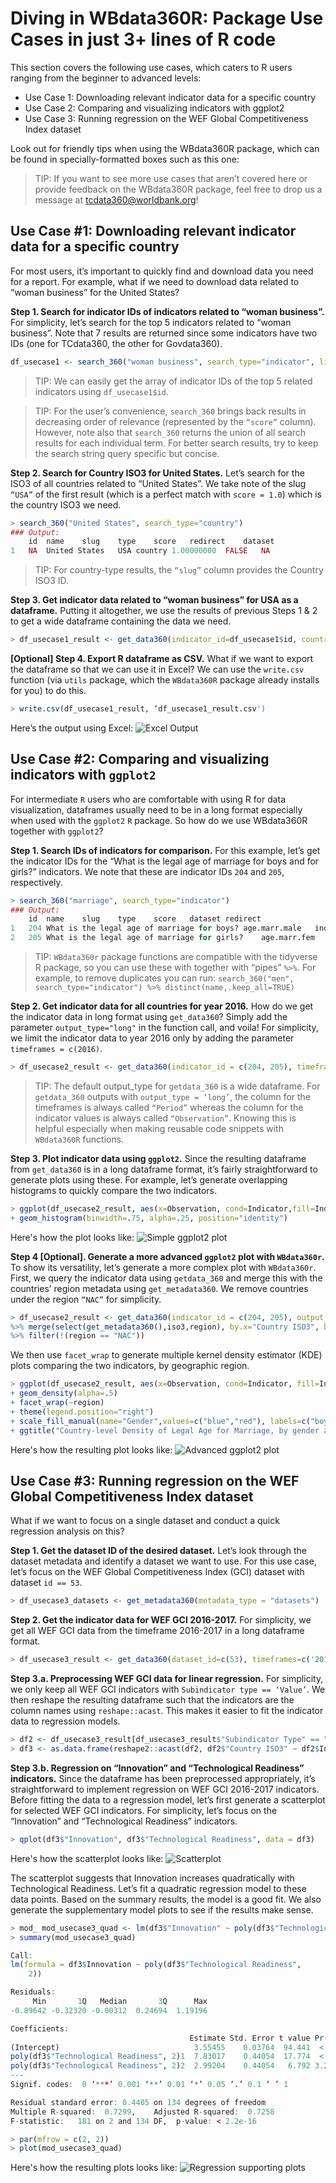 # Diving in WBdata360R: Package Use Cases in just 3+ lines of R code
This section covers the following use cases, which caters to R users ranging from the beginner to advanced levels:
- Use Case 1: Downloading relevant indicator data for a specific country
- Use Case 2: Comparing and visualizing indicators with ggplot2
- Use Case 3: Running regression on the WEF Global Competitiveness Index dataset

Look out for friendly tips when using the WBdata360R package, which can be found in specially-formatted boxes such as this one:
> TIP: If you want to see more use cases that aren’t covered here or provide feedback on the WBdata360R package, feel free to drop us a message at tcdata360@worldbank.org!

## Use Case #1: Downloading relevant indicator data for a specific country
For most users, it’s important to quickly find and download data you need for a report. For example, what if we need to download data related to “woman business” for the United States?

**Step 1. Search for indicator IDs of indicators related to “woman business”.** For simplicity, let’s search for the top 5 indicators related to “woman business”. Note that 7 results are returned since some indicators have two IDs (one for TCdata360, the other for Govdata360).
```r
df_usecase1 <- search_360("woman business", search_type="indicator", limit_results = 5)
```
> TIP: We can easily get the array of indicator IDs of the top 5 related indicators using `df_usecase1$id`.

> TIP: For the user’s convenience, `search_360` brings back results in decreasing order of relevance (represented by the `“score”` column). However, note also that `search_360` returns the union of all search results for each individual term. For better search results, try to keep the search string query specific but concise.

**Step 2. Search for Country ISO3 for United States.** Let’s search for the ISO3 of all countries related to “United States”. We take note of the slug `“USA”` of the first result (which is a perfect match with `score = 1.0`) which is the country ISO3 we need.
```r
> search_360("United States", search_type="country")
### Output:
	id	name	slug	type	score	redirect	dataset
1	NA	United States	USA	country	1.00000000	FALSE	NA
```

> TIP: For country-type results, the `“slug”` column provides the Country ISO3 ID.

**Step 3. Get indicator data related to “woman business” for USA as a dataframe.** Putting it altogether, we use the results of previous Steps 1 & 2 to get a wide dataframe containing the data we need.
```r
> df_usecase1_result <- get_data360(indicator_id=df_usecase1$id, country_iso3="USA")
```
**[Optional] Step 4. Export R dataframe as CSV.** What if we want to export the dataframe so that we can use it in Excel? We can use the `write.csv` function (via `utils` package, which the `WBdata360R` package already installs for you) to do this.

```r
> write.csv(df_usecase1_result, ‘df_usecase1_result.csv')
```
Here’s the output using Excel:
![Excel Output](https://raw.githubusercontent.com/mrpsonglao/WBdata360R/master/images/figure-1.png)

## Use Case #2: Comparing and visualizing indicators with `ggplot2`
For intermediate `R` users who are comfortable with using R for data visualization, dataframes usually need to be in a long format especially when used with the `ggplot2` `R` package. So how do we use WBdata360R together with `ggplot2`?

**Step 1. Search IDs of indicators for comparison.** For this example, let’s get the indicator IDs for the “What is the legal age of marriage for boys and for girls?” indicators. We note that these are indicator IDs `204` and `205`, respectively.
```r
> search_360("marriage", search_type="indicator")
### Output:
	id	name	slug	type	score	dataset	redirect
1	204	What is the legal age of marriage for boys?	age.marr.male	indicator	0.1111111	Women, Business and the Law	FALSE
2	205	What is the legal age of marriage for girls?	age.marr.fem	indicator	0.1111111	Women, Business and the Law	FALSE
```
> TIP: `WBdata360r` package functions are compatible with the tidyverse R package, so you can use these with together with “pipes” `%>%`. For example, to remove duplicates you can run: `search_360("men", search_type="indicator") %>% distinct(name,.keep_all=TRUE)`

**Step 2. Get indicator data for all countries for year 2016.** How do we get the indicator data in long format using `get_data360`? Simply add the parameter `output_type="long"` in the function call, and voila! For simplicity, we limit the indicator data to year 2016 only by adding the parameter `timeframes = c(2016)`.

```r
> df_usecase2_result <- get_data360(indicator_id = c(204, 205), timeframes = c(2016), output_type = 'long')
```

> TIP: The default output_type for `getdata_360` is a wide dataframe. For `getdata_360` outputs with `output_type = ‘long’`, the column for the timeframes is always called `“Period”` whereas the column for the indicator values is always called `“Observation”`. Knowing this is helpful especially when making reusable code snippets with `WBdata360R` functions.

**Step 3. Plot indicator data using `ggplot2`.** Since the resulting dataframe from `get_data360` is in a long dataframe format, it’s fairly straightforward to generate plots using these. For example, let’s generate overlapping histograms to quickly compare the two indicators.
```r
> ggplot(df_usecase2_result, aes(x=Observation, cond=Indicator,fill=Indicator))
+ geom_histogram(binwidth=.75, alpha=.25, position="identity")
```

Here's how the plot looks like:
![Simple ggplot2 plot](https://raw.githubusercontent.com/mrpsonglao/WBdata360R/master/images/figure-2.png)

**Step 4 [Optional]. Generate a more advanced `ggplot2` plot with `WBdata360r`.** To show its versatility, let’s generate a more complex plot with `WBdata360r`. First, we query the indicator data using `getdata_360` and merge this with the countries’ region metadata using `get_metadata360`. We remove countries under the region `“NAC”` for simplicity.
```r
> df_usecase2_result <- get_data360(indicator_id = c(204, 205), output_type = 'long')
%>% merge(select(get_metadata360(),iso3,region), by.x="Country ISO3", by.y="iso3")
%>% filter(!(region == "NAC"))
```
We then use `facet_wrap` to generate multiple kernel density estimator (KDE) plots comparing the two indicators, by geographic region.
```r
> ggplot(df_usecase2_result, aes(x=Observation, cond=Indicator, fill=Indicator))
+ geom_density(alpha=.5)
+ facet_wrap(~region)
+ theme(legend.position="right")
+ scale_fill_manual(name="Gender",values=c("blue","red"), labels=c("boys","girls"))
+ ggtitle("Country-level Density of Legal Age for Marriage, by gender and region (WBL 2016)")
```

Here's how the resulting plot looks like:
![Advanced ggplot2 plot](https://raw.githubusercontent.com/mrpsonglao/WBdata360R/master/images/figure-3.png)
 
## Use Case #3: Running regression on the WEF Global Competitiveness Index dataset
What if we want to focus on a single dataset and conduct a quick regression analysis on this?

**Step 1. Get the dataset ID of the desired dataset.** Let’s look through the dataset metadata and identify a dataset we want to use. For this use case, let’s focus on the WEF Global Competitiveness Index (GCI) dataset with dataset `id == 53`.
```r
> df_usecase3_datasets <- get_metadata360(metadata_type = "datasets")
```
**Step 2. Get the indicator data for WEF GCI 2016-2017.** For simplicity, we get all WEF GCI data from the timeframe 2016-2017 in a long dataframe format.
```r
> df_usecase3_result <- get_data360(dataset_id=c(53), timeframes=c('2016-2017'), output_type = 'long')
```
**Step 3.a. Preprocessing WEF GCI data for linear regression.** For simplicity, we only keep all WEF GCI indicators with `Subindicator type == ‘Value’`. We then reshape the resulting dataframe such that the indicators are the column names using `reshape::acast`. This makes it easier to fit the indicator data to regression models.
```r
> df2 <- df_usecase3_result[df_usecase3_result$"Subindicator Type" == "Value"]
> df3 <- as.data.frame(reshape2::acast(df2, df2$"Country ISO3" ~ df2$Indicator, value.var="Observation"))
```
**Step 3.b. Regression on “Innovation” and “Technological Readiness” indicators.** Since the dataframe has been preprocessed appropriately, it’s straightforward to implement regression on WEF GCI 2016-2017 indicators. Before fitting the data to a regression model, let’s first generate a scatterplot for selected WEF GCI indicators. For simplicity, let’s focus on the “Innovation” and “Technological Readiness” indicators.
```r
> qplot(df3$"Innovation", df3$"Technological Readiness", data = df3)
```

Here's how the scatterplot looks like:
![Scatterplot](https://raw.githubusercontent.com/mrpsonglao/WBdata360R/master/images/figure-4.png)

The scatterplot suggests that Innovation increases quadratically with Technological Readiness. Let’s fit a quadratic regression model to these data points. Based on the summary results, the model is a good fit. We also generate the supplementary model plots to see if the results make sense.
```r
> mod_ mod_usecase3_quad <- lm(df3$"Innovation" ~ poly(df3$"Technological Readiness", 2))
> summary(mod_usecase3_quad)

Call:
lm(formula = df3$Innovation ~ poly(df3$"Technological Readiness", 
    2))

Residuals:
     Min       1Q   Median       3Q      Max 
-0.89642 -0.32320 -0.00312  0.24694  1.19196 

Coefficients:
                                        Estimate Std. Error t value Pr(>|t|)    
(Intercept)                              3.55455    0.03764  94.441  < 2e-16 ***
poly(df3$"Technological Readiness", 2)1  7.83017    0.44054  17.774  < 2e-16 ***
poly(df3$"Technological Readiness", 2)2  2.99204    0.44054   6.792 3.29e-10 ***
---
Signif. codes:  0 ‘***’ 0.001 ‘**’ 0.01 ‘*’ 0.05 ‘.’ 0.1 ‘ ’ 1

Residual standard error: 0.4405 on 134 degrees of freedom
Multiple R-squared:  0.7299,	Adjusted R-squared:  0.7258 
F-statistic:   181 on 2 and 134 DF,  p-value: < 2.2e-16

> par(mfrow = c(2, 2))
> plot(mod_usecase3_quad)
```
Here's how the resulting plots looks like:
![Regression supporting plots](https://raw.githubusercontent.com/mrpsonglao/WBdata360R/master/images/figure-5.png)
